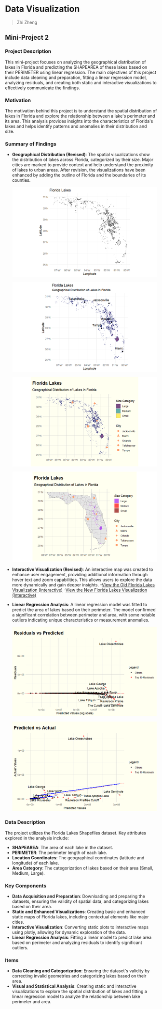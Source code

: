 # Data Visualization 

> Zhi Zheng

## Mini-Project 2

### Project Description

This mini-project focuses on analyzing the geographical distribution of lakes in Florida and predicting the SHAPEAREA of these lakes based on their PERIMETER using linear regression. The main objectives of this project include data cleaning and preparation, fitting a linear regression model, analyzing residuals, and creating both static and interactive visualizations to effectively communicate the findings.

### Motivation

The motivation behind this project is to understand the spatial distribution of lakes in Florida and explore the relationship between a lake's perimeter and its area. This analysis provides insights into the characteristics of Florida's lakes and helps identify patterns and anomalies in their distribution and size.

### Summary of Findings

- **Geographical Distribution (Revised)**: The spatial visualizations show the distribution of lakes across Florida, categorized by their size. Major cities are marked to provide context and help understand the proximity of lakes to urban areas. After revision, the visualizations have been enhanced by adding the outline of Florida and the boundaries of its counties.

  ![Florida Lakes Spatial Visualization First Iteration](../figures/spatial_viz.png)

  ![Florida Lakes Spatial Visualization Second Iteration](../figures/spatial_viz_2.png)

  ![Florida Lakes Spatial Visualization Third Iteration](../figures/spatial_viz_3.png)

  ![Florida Lakes Spatial Visualization Fourth Iteration](../figures/spatial_viz_4.png)

- **Interactive Visualization (Revised)**: An interactive map was created to enhance user engagement, providing additional information through hover text and zoom capabilities. This allows users to explore the data more dynamically and gain deeper insights.
  -[View the Old Florida Lakes Visualization (Interactive)](../figures/florida_lakes_interactice_map.html)
  -[View the New Florida Lakes Visualization (Interactive)](../figures/florida_lakes_interactice_map_revised.html)

- **Linear Regression Analysis**: A linear regression model was fitted to predict the area of lakes based on their perimeter. The model confirmed a significant correlation between perimeter and area, with some notable outliers indicating unique characteristics or measurement anomalies.

  ![Residuals Vs Predicted](../figures/residuals_vs_predicted.png)

  ![Predicted Vs Actual](../figures/predicted_vs_actual.png)


### Data Description

The project utilizes the Florida Lakes Shapefiles dataset. Key attributes explored in the analysis include:

- **SHAPEAREA**: The area of each lake in the dataset.
- **PERIMETER**: The perimeter length of each lake.
- **Location Coordinates**: The geographical coordinates (latitude and longitude) of each lake.
- **Area Category**: The categorization of lakes based on their area (Small, Medium, Large).

### Key Components

- **Data Acquisition and Preparation**: Downloading and preparing the datasets, ensuring the validity of spatial data, and categorizing lakes based on their area.
- **Static and Enhanced Visualizations**: Creating basic and enhanced static maps of Florida lakes, including contextual elements like major cities.
- **Interactive Visualization**: Converting static plots to interactive maps using plotly, allowing for dynamic exploration of the data.
- **Linear Regression Analysis**: Fitting a linear model to predict lake area based on perimeter and analyzing residuals to identify significant outliers.

### Items

- **Data Cleaning and Categorization**: Ensuring the dataset's validity by correcting invalid geometries and categorizing lakes based on their area.
- **Visual and Statistical Analysis**: Creating static and interactive visualizations to explore the spatial distribution of lakes and fitting a linear regression model to analyze the relationship between lake perimeter and area.

